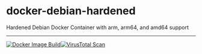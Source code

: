 # docker-debian-hardened
Hardened Debian Docker Container with arm, arm64, and amd64 support 

---------------------------
[![Docker Image Build](https://github.com/simeononsecurity/docker-debian-hardened/actions/workflows/docker-image.yml/badge.svg)](https://github.com/simeononsecurity/docker-debian-hardened/actions/workflows/docker-image.yml)[![VirusTotal Scan](https://github.com/simeononsecurity/docker-debian-hardened/actions/workflows/virustotal.yml/badge.svg)](https://github.com/simeononsecurity/docker-debian-hardened/actions/workflows/virustotal.yml)
